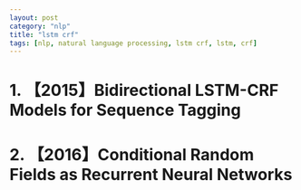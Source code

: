 ```yaml
---
layout: post
category: "nlp"
title: "lstm crf"
tags: [nlp, natural language processing, lstm crf, lstm, crf]
---
```

# **1. 【2015】Bidirectional LSTM-CRF Models for Sequence Tagging**

# **2. 【2016】Conditional Random Fields as Recurrent Neural Networks**
 
